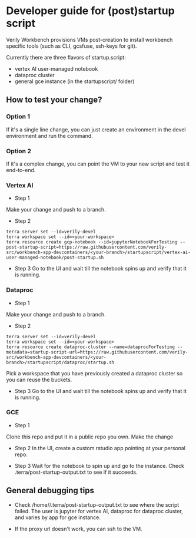 # Developer guide for (post)startup script

Verily Workbench provisions VMs post-creation to install workbench specific tools (such as CLI, gcsfuse, ssh-keys for git).

Currently there are three flavors of startup.script:
* vertex AI user-managed notebook
* dataproc cluster
* general gce instance (in the startupscript/ folder)

## How to test your change?

### Option 1
If it's a single line change, you can just create an environment in the devel environment and run the command.

### Option 2 
If it's a complex change, you can point the VM to your new script and test it end-to-end.

### Vertex AI

* Step 1

Make your change and push to a branch.

* Step 2

```
terra server set --id=verily-devel
terra workspace set --id=<your-workspace>
terra resource create gcp-notebook --id=jupyterNotebookForTesting --post-startup-script=https://raw.githubusercontent.com/verily-src/workbench-app-devcontainers/<your-branch>/startupscript/vertex-ai-user-managed-notebook/post-startup.sh
```

* Step 3
Go to the UI and wait till the notebook spins up and verify that it is running.

### Dataproc

* Step 1

Make your change and push to a branch.

* Step 2

```
terra server set --id=verily-devel
terra workspace set --id=<your-workspace>
terra resource create dataproc-cluster --name=dataprocForTesting --metadata=startup-script-url=https://raw.githubusercontent.com/verily-src/workbench-app-devcontainers/<your-branch>/startupscript/dataproc/startup.sh
```

Pick a workspace that you have previously created a dataproc cluster so you can reuse the buckets. 

* Step 3
Go to the UI and wait till the notebook spins up and verify that it is running.


### GCE

* Step 1

Clone this repo and put it in a public repo you own. Make the change

* Step 2
In the UI, create a custom rstudio app pointing at your personal repo.

* Step 3
Wait for the notebook to spin up and go to the instance. Check .terra/post-startup-output.txt to see if it succeeds.


## General debugging tips

* Check /home/<user>/.terra/post-startup-output.txt to see where the script failed.
The user is jupyter for vertex AI, dataproc for dataproc cluster, and varies by app for gce instance.

* If the proxy url doesn't work, you can ssh to the VM.
